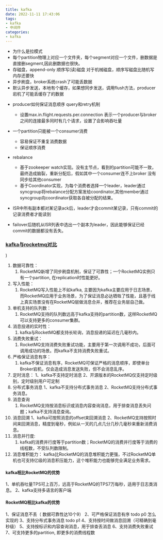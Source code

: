 ```yaml
---
title: kafka
date: 2022-11-11 17:43:06
tags:
- kafka
- 中间件
categories:
- kafka
---
```


* 为什么是拉模式
* 每个partition物理上对应一个文件夹，每个segment对应一个文件，删数据是直接删segment,因此删数据也很快。
* 存磁盘，append-only 顺序写(读)磁盘 对于机械磁盘，顺序写磁盘比随机写内存还要快
* 异步刷盘，broker系统crash了可能丢数据
* 默认异步发送，本地有个缓存，如果想同步发送，调用flush方法，producer宕机了可能丢缓存了的数据
<!-- more -->
* producer如何保证消息顺序 query和retry机制
  * 设置max.in.flight.requests.per.connection 表示一个producer与broker之间的连接最多同时有几个请求，设置了会影响吞吐量

* 一个partition只能被一个consumer消费
  * 容易保证不重复消费数据
  * 保证顺序消费
* rebalance
  * 基于zookeeper watch实现。没有主节点，看到的partition可能不一致，最终造成脑裂，重新分配后，假如其中一个consumer连不上broker
    没有同步给其他consumer
  * 基于Coordinator实现，为每个消费者选择一个leader，leader通过syncgroup将rebalance分配方案发给coordinator,其他member通过
    syncgroup向coordinator获取各自被分配的结果。
* ISR中所有副本都对某记录ack后，leader才会commit某记录，只有commit的记录消费者才能读到
* failover后随机从ISR列表中选出一个副本为leader，因此能够保证已经commit的数据都没有丢失。

### [kafka与rocketmq对比](https://blog.csdn.net/shijinghan1126/article/details/104724407#)
)
1. 数据可靠性：
   1. RocketMQ新增了同步刷盘机制，保证了可靠性；一个RocketMQ实例只有一个partition, 在replication时性能更好。
2. 写入性能：
   1. RocketMQ写入性能上不如kafka, 主要因为kafka主要应用于日志场景，而RocketMQ应用于业务场景，为了保证消息必达牺牲了性能，且基于线上真实场景没有在RocketMQ层做消息合并，推荐在业务层自己做。
3. 单机支持的队列数：
   1. RocketMQ支持的队列数远高于kafka支持的partition数，这样RocketMQ可以支持更多的consumer集群。
4. 消息投递的实时性：
   1. kafka与RocketMQ都支持长轮询，消息投递的延迟在几毫秒内。
5. 消费失败重试：
   1. RocketMQ支持消费失败重试功能，主要用于第一次调用不成功，后面可调用成功的场景。而kafka不支持消费失败重试。
6. 严格保证消息有序： 
   1. kafka不保证消息有序，RocketMQ可保证严格的消息顺序，即使单台Broker宕机，仅会造成消息发送失败，但不会消息乱序。
7. 定时消息：
   1、kafka不支持定时消息
   2、开源版本的RocketMQ仅支持定时级别，定时级别用户可定制
8. 分布式事务消息
   1、kafka不支持分布式事务消息
   2、RocketMQ支持分布式事务消息。
9. 消息查询
   1. RocketMQ支持按消息标识或消息内容查询消息，用于排查消息丢失问题；kafka不支持消息查询。
10. 消息回溯
   1、kafka可按照消息的offset来回溯消息
   2、RocketMQ支持按照时间来回溯消息，精度到毫秒，例如从一天的几点几分几秒几毫秒来重新消费消息。
11. 消息并行度: 
    1. kafka的消费并行度等于partition数；RocketMQ的消费并行度等于消费的线程数，不受队列数限制。
12. 消息堆积能力：
    kafka比RocketMQ的消息堆积能力更强，不过RocketMQ单机也可支持亿级的消息积压能力，这个堆积能力也能够完全满足业务需求。

#### kafka相比RocketMQ的优势
1、单机吞吐量TPS可上百万，远高于RocketMQ的TPS7万每秒，适用于日志类消息。
2、kafka支持多语言的客户端

#### RocketMQ相比kafka的优势
1、保证消息不丢（ 数据可靠性达10个9）
2、可严格保证消息有序 todo p0 怎么实现的
3、支持分布式事务消息 todo p1 
4、支持按时间做消息回溯（可精确到毫秒级）
5、支持按标识和内容查询消息，用于排查丢消息
6、支持消费失败重试
7、可支持更多的partition, 即更多的消费线程数



